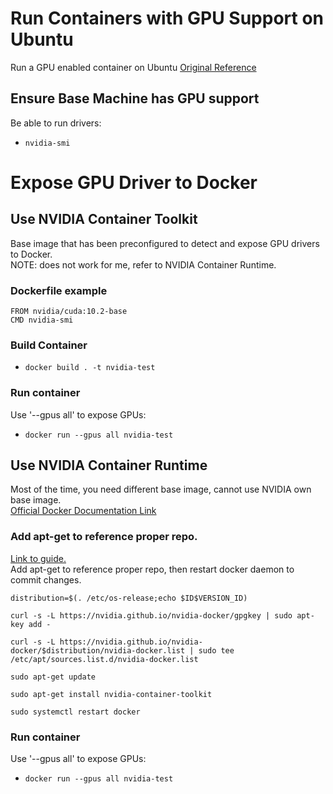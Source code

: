 # Run Containers with GPU Support on Ubuntu
Run a GPU enabled container on Ubuntu
[Original Reference](https://towardsdatascience.com/how-to-properly-use-the-gpu-within-a-docker-container-4c699c78c6d1)

## Ensure Base Machine has GPU support
Be able to run drivers:
* `nvidia-smi`

# Expose GPU Driver to Docker
## Use NVIDIA Container Toolkit
Base image that has been preconfigured to detect and expose GPU drivers to Docker.   \
NOTE: does not work for me, refer to NVIDIA Container Runtime.

### Dockerfile example
```
FROM nvidia/cuda:10.2-base  
CMD nvidia-smi
```

### Build Container
* `docker build . -t nvidia-test`

### Run container
Use '--gpus all' to expose GPUs:
* `docker run --gpus all nvidia-test`


## Use NVIDIA Container Runtime
Most of the time, you need different base image, cannot use NVIDIA own base image.  \
[Official Docker Documentation Link](https://docs.docker.com/config/containers/resource_constraints/#gpu)

### Add apt-get to reference proper repo.
[Link to guide.](https://www.pugetsystems.com/labs/hpc/Workstation-Setup-for-Docker-with-the-New-NVIDIA-Container-Toolkit-nvidia-docker2-is-deprecated-1568/)    \
Add apt-get to reference proper repo, then restart docker daemon to commit changes.  

```
distribution=$(. /etc/os-release;echo $ID$VERSION_ID)

curl -s -L https://nvidia.github.io/nvidia-docker/gpgkey | sudo apt-key add -

curl -s -L https://nvidia.github.io/nvidia-docker/$distribution/nvidia-docker.list | sudo tee /etc/apt/sources.list.d/nvidia-docker.list

sudo apt-get update

sudo apt-get install nvidia-container-toolkit

sudo systemctl restart docker
```

### Run container
Use '--gpus all' to expose GPUs:
* `docker run --gpus all nvidia-test`